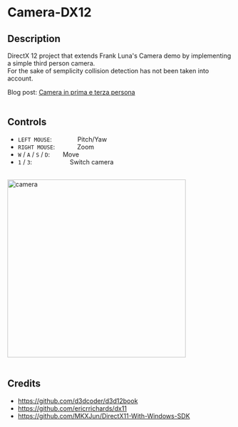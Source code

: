 # Camera-DX12
## Description
DirectX 12 project that extends Frank Luna's Camera demo by implementing a simple third person camera. <br />
For the sake of semplicity collision detection has not been taken into account. <br />

Blog post: [Camera in prima e terza persona](https://paminerva.blogspot.com/2021/09/12-camera-in-prima-e-terza-persona.html) <br /> <br />

## Controls
* `LEFT MOUSE`: &ensp;&ensp;&ensp;&ensp;&ensp;&ensp;&nbsp;&nbsp; Pitch/Yaw <br />
* `RIGHT MOUSE`: &ensp;&ensp;&ensp;&ensp;&ensp;&ensp; Zoom <br />
* `W` / `A` / `S` / `D`: &ensp;&ensp;&ensp; Move <br />
* `1` / `3`: &ensp;&ensp;&ensp;&ensp;&ensp;&ensp;&ensp;&ensp;&ensp;&ensp;&ensp; Switch camera <br /><br />

<!---
![](images/camera.gif) <br /><br />
-->
<img src="images/camera.gif" alt="camera" width="400"/>  <br /><br />

## Credits <br />
* https://github.com/d3dcoder/d3d12book <br />
* https://github.com/ericrrichards/dx11 <br />
*  https://github.com/MKXJun/DirectX11-With-Windows-SDK
